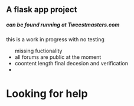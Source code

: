 <h2>A flask app project</h2>
<h5>can be found running at Tweestmasters.com</h5>
this is a work in progress with no testing<br>
<ul><lt>missing fuctionality</lt>
<li>all forums are public at the moment</li>
<li>coontent length final decesion and verification</li>
<li></li>
</ul>
<h1>Looking for help</h1>
